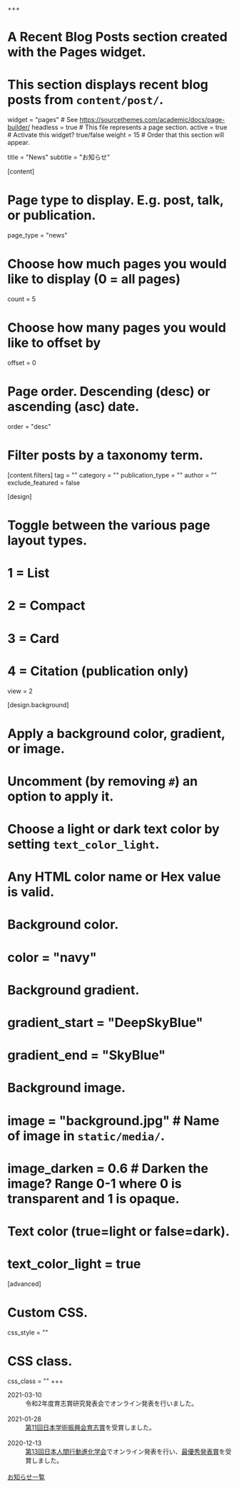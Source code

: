 +++
# A Recent Blog Posts section created with the Pages widget.
# This section displays recent blog posts from `content/post/`.

widget = "pages"  # See https://sourcethemes.com/academic/docs/page-builder/
headless = true  # This file represents a page section.
active = true  # Activate this widget? true/false
weight = 15  # Order that this section will appear.

title = "News"
subtitle = "お知らせ"

[content]
  # Page type to display. E.g. post, talk, or publication.
  page_type = "news"

  # Choose how much pages you would like to display (0 = all pages)
  count = 5

  # Choose how many pages you would like to offset by
  offset = 0

  # Page order. Descending (desc) or ascending (asc) date.
  order = "desc"

  # Filter posts by a taxonomy term.
  [content.filters]
    tag = ""
    category = ""
    publication_type = ""
    author = ""
    exclude_featured = false

[design]
  # Toggle between the various page layout types.
  #   1 = List
  #   2 = Compact
  #   3 = Card
  #   4 = Citation (publication only)
  view = 2

[design.background]
  # Apply a background color, gradient, or image.
  #   Uncomment (by removing `#`) an option to apply it.
  #   Choose a light or dark text color by setting `text_color_light`.
  #   Any HTML color name or Hex value is valid.

  # Background color.
  # color = "navy"

  # Background gradient.
  # gradient_start = "DeepSkyBlue"
  # gradient_end = "SkyBlue"

  # Background image.
  # image = "background.jpg"  # Name of image in `static/media/`.
  # image_darken = 0.6  # Darken the image? Range 0-1 where 0 is transparent and 1 is opaque.

  # Text color (true=light or false=dark).
  # text_color_light = true  

[advanced]
 # Custom CSS.
 css_style = ""

 # CSS class.
 css_class = ""
+++

<article>
  <dt>
    2021-03-10
  </dt>
  <dd>
    令和2年度育志賞研究発表会でオンライン発表を行いました。
  </dd>
  <br/>
  <dt>
    2021-01-28
  </dt>
  <dd>
    <a href="https://www.jsps.go.jp/j-ikushi-prize/data/ichiran/11th_Ikushi_list_jp.pdf" target="_blank">第11回日本学術振興会育志賞</a>を受賞しました。
  </dd>
  <br/>
  <dt>
    2020-12-13
  </dt>
  <dd>
    <a href="https://sites.google.com/view/hbes-j2020fukuoka/" target="_blank">第13回日本人間行動進化学会</a>でオンライン発表を行い、<a href="https://www.hbesj.org/?page_id=128" target="_blank">最優秀発表賞</a>を受賞しました。
  </dd>
</article>

<br>


<div class="see-all">
  <i class="fas fa-arrow-circle-right"></i>
  <a href="/news/">お知らせ一覧</a>
</div>
